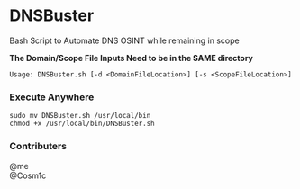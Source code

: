 # DNSBuster
Bash Script to Automate DNS OSINT while remaining in scope

**The Domain/Scope File Inputs Need to be in the SAME directory**
```
Usage: DNSBuster.sh [-d <DomainFileLocation>] [-s <ScopeFileLocation>]
```

### Execute Anywhere
```
sudo mv DNSBuster.sh /usr/local/bin
chmod +x /usr/local/bin/DNSBuster.sh
``` 

### Contributers
@me  
@Cosm1c
